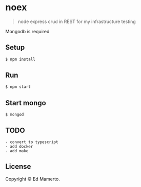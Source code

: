 # noex
> node express crud in REST for my infrastructure testing

Mongodb is required
##  Setup
```sh
$ npm install
```
## Run
```sh
$ npm start
```
## Start mongo
```
$ mongod
```

## TODO
```
- convert to typescript
- add docker
- add make
```

## License
Copyright © Ed Mamerto.
